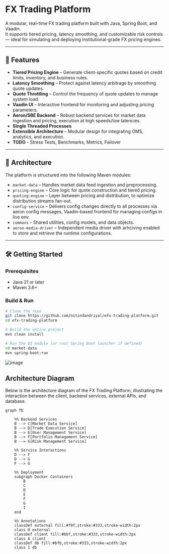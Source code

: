 # FX Trading Platform

A modular, real-time FX trading platform built with Java, Spring Boot, and Vaadin.  
It supports tiered pricing, latency smoothing, and customizable risk controls — ideal for simulating and deploying institutional-grade FX pricing engines.

---

## 🚀 Features

- **Tiered Pricing Engine** – Generate client-specific quotes based on credit limits, inventory, and business rules.
- **Latency Smoothing** – Protect against latency arbitrage by smoothing quote updates.
- **Quote Throttling** – Control the frequency of quote updates to manage system load.
- **Vaadin UI** – Interactive frontend for monitoring and adjusting pricing parameters.
- **Aeron/SBE Backend** – Robust backend services for market data ingestion and pricing, execution at high speeds/low latencies.
- **Single Threaded Processes**
- **Extensible Architecture** – Modular design for integrating OMS, analytics, and execution.
- **TODO** - Stress Tests, Benchmarks, Metrics, Failover

---

## 🧱 Architecture

The platform is structured into the following Maven modules:

- `market-data` – Handles market data feed ingestion and preprocessing.
- `pricing-engine` – Core logic for quote construction and tiered pricing.
- `quoting-engine` – Layer between pricing and distribution, to optimize distribution streams fan-out.
- `config-service` – Delivers config changes directly to all processes via aeron config messages, Vaadin-based frontend for managing configs in live env.
- `commons` – Shared utilities, config models, and data objects.
- `aeron-media-driver` – Independent media driver with arhciving enabled to store and retrieve the runtime configurations.

---

## 🛠️ Getting Started

### Prerequisites

- Java 21 or later
- Maven 3.6+

### Build & Run

```bash
# Clone the repo
git clone https://github.com/nitindandriyal/efx-trading-platform.git
cd efx-trading-platform

# Build the entire project
mvn clean install

# Run the UI module (or root Spring Boot launcher if defined)
cd market-data
mvn spring-boot:run
```
![image](https://github.com/user-attachments/assets/7c120d5c-aa26-4af2-9a86-fd64c9d24d90)

## Architecture Diagram

Below is the architecture diagram of the FX Trading Platform, illustrating the interaction between the client, backend services, external APIs, and database.

```mermaid
graph TD

    %% Backend Services
    B --> C[Market Data Service]
    B --> D[Trade Execution Service]
    B --> E[User Management Service]
    B --> F[Portfolio Management Service]
    B --> G[Risk Management Service]

    %% Service Interactions
    D --> F
    D --> G
    F --> G

    %% Deployment
    subgraph Docker Containers
        B
        C
        D
        E
        F
        G
        I
    end

    %% Annotations
    classDef external fill:#f9f,stroke:#333,stroke-width:2px
    class H external
    classDef client fill:#bbf,stroke:#333,stroke-width:2px
    class A client
    classDef db fill:#bfb,stroke:#333,stroke-width:2px
    class I db

